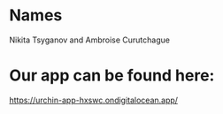 # Names

Nikita Tsyganov and Ambroise Curutchague

# Our app can be found here:

https://urchin-app-hxswc.ondigitalocean.app/